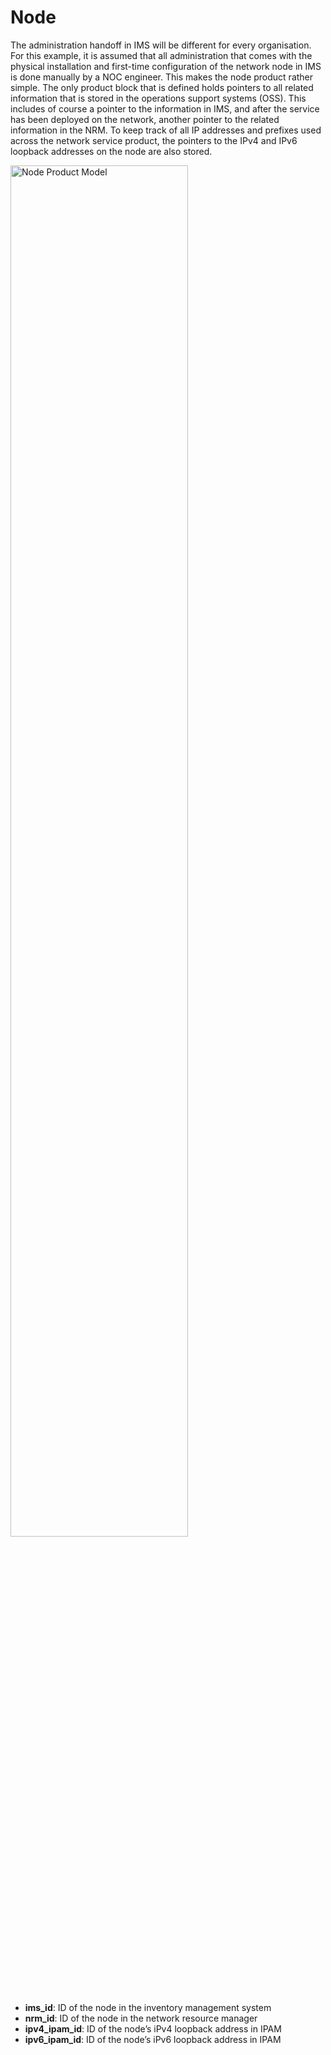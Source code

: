 # Node

The administration handoff in IMS will be different for every organisation. For
this example, it is assumed that all administration that comes with the physical
installation and first-time configuration of the network node in IMS is done
manually by a NOC engineer. This makes the node product rather simple. The only
product block that is defined holds pointers to all related information that is
stored in the operations support systems (OSS). This includes of course a
pointer to the information in IMS, and after the service has been deployed on
the network, another pointer to the related information in the NRM. To keep
track of all IP addresses and prefixes used across the network service product,
the pointers to the IPv4 and IPv6 loopback addresses on the node are also
stored.

<img height="75%" src="../node.png" title="Node Product Model" width="75%"/>

* **ims_id**: ID of the node in the inventory management system
* **nrm_id**: ID of the node in the network resource manager
* **ipv4_ipam_id**: ID of the node’s iPv4 loopback address in IPAM
* **ipv6_ipam_id**: ID of the node’s iPv6 loopback address in IPAM
